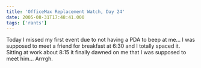 ```yaml
---
title: 'OfficeMax Replacement Watch, Day 24'
date: 2005-08-31T17:48:41.000
tags: ['rants']
---
```


Today I missed my first event due to not having a PDA to beep at me... I was supposed to meet a friend for breakfast at 6:30 and I totally spaced it. Sitting at work about 8:15 it finally dawned on me that I was supposed to meet him... Arrrgh.

